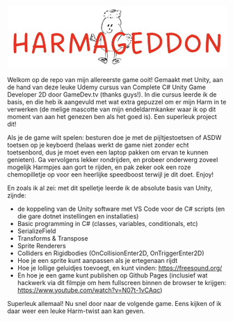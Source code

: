 ![](harmageddon_logo.jpg?raw=true)

Welkom op de repo van mijn allereerste game ooit! Gemaakt met Unity, aan de hand van deze leuke Udemy cursus van Complete C# Unity Game Developer 2D door GameDev.tv (thanks guys!). In die cursus leerde ik de basis, en die heb ik aangevuld met wat extra gepuzzel om er mijn Harm in te verwerken (de melige mascotte van mijn endeldarmkanker waar ik op dit moment van aan het genezen ben als het goed is). Een superleuk project dit!

Als je de game wilt spelen: besturen doe je met de pijltjestoetsen of ASDW toetsen op je keyboerd (helaas werkt de game niet zonder echt toetsenbord, dus je moet even een laptop pakken om ervan te kunnen genieten). Ga vervolgens lekker rondrijden, en probeer onderwerg zoveel mogelijk Harmpjes aan gort te rijden, en pak zeker ook een roze chemopilletje op voor een heerlijke speedboost terwijl je dit doet. Enjoy!

En zoals ik al zei: met dit spelletje leerde ik de absolute basis van Unity, zijnde:

- de koppeling van de Unity software met VS Code voor de C# scripts (en die gare dotnet instellingen en installaties)
- Basic programming in C# (classes, variables, conditionals, etc)
- SerializeField
- Transforms & Transpose
- Sprite Renderers
- Colliders en Rigidbodies (OnCollisionEnter2D, OnTriggerEnter2D)
- Hoe je een sprite kunt aanpassen als je ertegenaan rijdt
- Hoe je lollige geluidjes toevoegt, en kunt vinden: https://freesound.org/ 
- En hoe je een game kunt publishen op Github Pages (inclusief wat hackwerk via dit filmpje om hem fullscreen binnen de browser te krijgen: https://www.youtube.com/watch?v=N07t-1vCAqc)

Superleuk allemaal! Nu snel door naar de volgende game. Eens kijken of ik daar weer een leuke Harm-twist aan kan geven.
